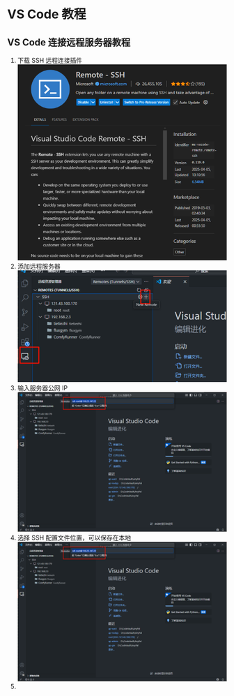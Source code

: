 # VS Code 教程

## VS Code 连接远程服务器教程
1. 下载 SSH 远程连接插件
    ![alt text](../src/image/image2.png)
2. 添加远程服务器
    ![alt text](../src/image/image3.png)
3. 输入服务器公网 IP
    ![alt text](../src/image/image4.png)
4. 选择 SSH 配置文件位置，可以保存在本地
    ![alt text](../src/image/image4.png)
5. 